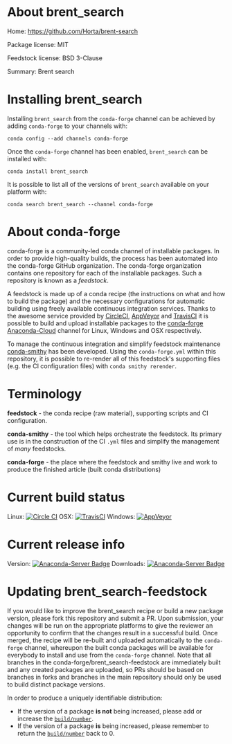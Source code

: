About brent_search
==================

Home: https://github.com/Horta/brent-search

Package license: MIT

Feedstock license: BSD 3-Clause

Summary: Brent search

Installing brent_search
=======================

Installing `brent_search` from the `conda-forge` channel can be achieved by adding `conda-forge` to your channels with:

```
conda config --add channels conda-forge
```

Once the `conda-forge` channel has been enabled, `brent_search` can be installed with:

```
conda install brent_search
```

It is possible to list all of the versions of `brent_search` available on your platform with:

```
conda search brent_search --channel conda-forge
```



About conda-forge
=================

conda-forge is a community-led conda channel of installable packages.
In order to provide high-quality builds, the process has been automated into the
conda-forge GitHub organization. The conda-forge organization contains one repository
for each of the installable packages. Such a repository is known as a *feedstock*.

A feedstock is made up of a conda recipe (the instructions on what and how to build
the package) and the necessary configurations for automatic building using freely
available continuous integration services. Thanks to the awesome service provided by
[CircleCI](https://circleci.com/), [AppVeyor](http://www.appveyor.com/)
and [TravisCI](https://travis-ci.org/) it is possible to build and upload installable
packages to the [conda-forge](https://anaconda.org/conda-forge)
[Anaconda-Cloud](http://docs.anaconda.org/) channel for Linux, Windows and OSX respectively.

To manage the continuous integration and simplify feedstock maintenance
[conda-smithy](http://github.com/conda-forge/conda-smithy) has been developed.
Using the ``conda-forge.yml`` within this repository, it is possible to re-render all of
this feedstock's supporting files (e.g. the CI configuration files) with ``conda smithy rerender``.


Terminology
===========

**feedstock** - the conda recipe (raw material), supporting scripts and CI configuration.

**conda-smithy** - the tool which helps orchestrate the feedstock.
                   Its primary use is in the construction of the CI ``.yml`` files
                   and simplify the management of *many* feedstocks.

**conda-forge** - the place where the feedstock and smithy live and work to
                  produce the finished article (built conda distributions)

Current build status
====================

Linux: [![Circle CI](https://circleci.com/gh/conda-forge/brent_search-feedstock.svg?style=shield)](https://circleci.com/gh/conda-forge/brent_search-feedstock)
OSX: [![TravisCI](https://travis-ci.org/conda-forge/brent_search-feedstock.svg?branch=master)](https://travis-ci.org/conda-forge/brent_search-feedstock)
Windows: [![AppVeyor](https://ci.appveyor.com/api/projects/status/github/conda-forge/brent_search-feedstock?svg=True)](https://ci.appveyor.com/project/conda-forge/brent-search-feedstock/branch/master)

Current release info
====================
Version: [![Anaconda-Server Badge](https://anaconda.org/conda-forge/brent_search/badges/version.svg)](https://anaconda.org/conda-forge/brent_search)
Downloads: [![Anaconda-Server Badge](https://anaconda.org/conda-forge/brent_search/badges/downloads.svg)](https://anaconda.org/conda-forge/brent_search)


Updating brent_search-feedstock
===============================

If you would like to improve the brent_search recipe or build a new
package version, please fork this repository and submit a PR. Upon submission,
your changes will be run on the appropriate platforms to give the reviewer an
opportunity to confirm that the changes result in a successful build. Once
merged, the recipe will be re-built and uploaded automatically to the
`conda-forge` channel, whereupon the built conda packages will be available for
everybody to install and use from the `conda-forge` channel.
Note that all branches in the conda-forge/brent_search-feedstock are
immediately built and any created packages are uploaded, so PRs should be based
on branches in forks and branches in the main repository should only be used to
build distinct package versions.

In order to produce a uniquely identifiable distribution:
 * If the version of a package **is not** being increased, please add or increase
   the [``build/number``](http://conda.pydata.org/docs/building/meta-yaml.html#build-number-and-string).
 * If the version of a package **is** being increased, please remember to return
   the [``build/number``](http://conda.pydata.org/docs/building/meta-yaml.html#build-number-and-string)
   back to 0.
